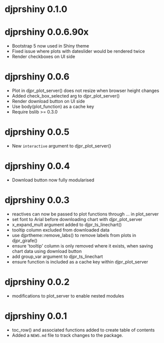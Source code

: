 # djprshiny 0.1.0

# djprshiny 0.0.6.90x
* Bootstrap 5 now used in Shiny theme
* Fixed issue where plots with dateslider would be rendered twice
* Render checkboxes on UI side

# djprshiny 0.0.6
* Plot in djpr_plot_server() does not resize when browser height changes
* Added check_box_selected arg to djpr_plot_server()
* Render download button on UI side
* Use body(plot_function) as a cache key
* Require bslib >= 0.3.0

# djprshiny 0.0.5
* New `interactive` argument to djpr_plot_server()

# djprshiny 0.0.4
* Download button now fully modularised

# djprshiny 0.0.3
* reactives can now be passed to plot functions through ... in plot_server
* set font to Arial before downloading chart with djpr_plot_server
* x_expand_mult argument added to djpr_ts_linechart()
* tooltip column excluded from downloaded data
* use djprtheme::remove_labs() to remove labels from plots in djpr_girafe()
* ensure 'tooltip' column is only removed where it exists, when saving chart data
using download button
* add group_var argument to djpr_ts_linechart
* ensure function is included as a cache key within djpr_plot_server

# djprshiny 0.0.2
* modifications to plot_server to enable nested modules

# djprshiny 0.0.1

* toc_row() and associated functions added to create table of contents
* Added a `NEWS.md` file to track changes to the package.

